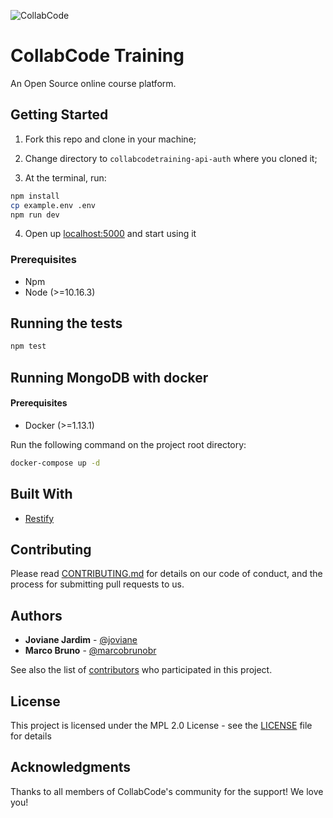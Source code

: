![CollabCode](collabcode.png 'Logo da CollabCode')

# CollabCode Training

An Open Source online course platform.

## Getting Started

1. Fork this repo and clone in your machine;

2. Change directory to `collabcodetraining-api-auth` where you cloned it;

3. At the terminal, run:

```bash
npm install
cp example.env .env
npm run dev
```

4. Open up [localhost:5000](http://localhost:5000) and start using it

### Prerequisites

- Npm
- Node (>=10.16.3)

## Running the tests

```bash
npm test
```

## Running MongoDB with docker

#### Prerequisites

- Docker (>=1.13.1)

Run the following command on the project root directory:

```bash
docker-compose up -d
```

## Built With

- [Restify](http://restify.com)

## Contributing

Please read [CONTRIBUTING.md](CONTRIBUTING.md) for details on our code of conduct, and the process for submitting pull requests to us.

## Authors

- **Joviane Jardim** - [@joviane](https://twitter.com/jovianejardim)
- **Marco Bruno** - [@marcobrunobr](https://twitter.com/marcobrunobr)

See also the list of [contributors](https://github.com/CollabCodeTech/collabcodetraining-api-auth/contributors) who participated in this project.

## License

This project is licensed under the MPL 2.0 License - see the [LICENSE](LICENSE.md) file for details

## Acknowledgments

Thanks to all members of CollabCode's community for the support! We love you!
